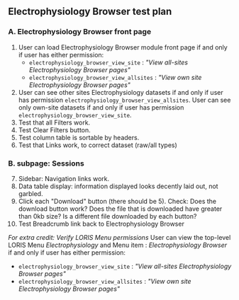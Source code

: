 ## Electrophysiology Browser test plan
	
### A. Electrophysiology Browser front page
1. User can load Electrophysiology Browser module front page if and only if user has either permission:
   * `electrophysiology_browser_view_site` : _"View all-sites Electrophysiology Browser pages"_
   * `electrophysiology_browser_view_allsites` : _"View own site Electrophysiology Browser pages"_
2. User can see other sites Electrophysiology datasets if and only if user has permission `electrophysiology_browser_view_allsites`. User can see only own-site datasets if and only if user has permission `electrophysiology_browser_view_site`. 
3. Test that all Filters work.  
4. Test Clear Filters button.
5. Test column table is sortable by headers.
6. Test that Links work, to correct dataset (raw/all types)

### B. subpage: Sessions 

7. Sidebar: Navigation links work. 
8. Data table display: information displayed looks decently laid out, not garbled.
9. Click each "Download" button (there should be 5). Check: Does the download button work? Does the file that is downloaded have greater than 0kb size? Is a different file downloaded by each button? 
10. Test Breadcrumb link back to Electrophysiology Browser

_For extra credit: Verify LORIS Menu permissions_ 
User can view the top-level LORIS Menu _Electrophysiology_ and Menu item : _Electrophysiology Browser_ if and only if user has either permission:
   * `electrophysiology_browser_view_site` : _"View all-sites Electrophysiology Browser pages"_
   * `electrophysiology_browser_view_allsites` : _"View own site Electrophysiology Browser pages"_
